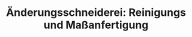 ---
title: "Änderungsschneiderei: Reinigungs und Maßanfertigung"
url: /berlin/aenderungsschneiderei-reinigungs-und-massanfertigung/
shop: Schneiderei
---